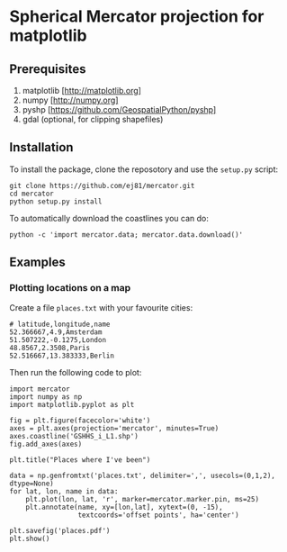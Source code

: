 # Spherical Mercator projection for matplotlib

## Prerequisites
1. matplotlib [http://matplotlib.org]
2. numpy [http://numpy.org]
3. pyshp [https://github.com/GeospatialPython/pyshp]
4. gdal (optional, for clipping shapefiles)

## Installation
To install the package, clone the reposotory and use the ```setup.py``` script:

```
git clone https://github.com/ej81/mercator.git
cd mercator
python setup.py install
```

To automatically download the coastlines you can do:
```
python -c 'import mercator.data; mercator.data.download()'
```

## Examples

### Plotting locations on a map
Create a file ```places.txt``` with your favourite cities:
```
# latitude,longitude,name
52.366667,4.9,Amsterdam
51.507222,-0.1275,London
48.8567,2.3508,Paris
52.516667,13.383333,Berlin
```
Then run the following code to plot:
```
import mercator
import numpy as np
import matplotlib.pyplot as plt

fig = plt.figure(facecolor='white')
axes = plt.axes(projection='mercator', minutes=True)
axes.coastline('GSHHS_i_L1.shp')
fig.add_axes(axes)

plt.title("Places where I've been")

data = np.genfromtxt('places.txt', delimiter=',', usecols=(0,1,2), dtype=None)
for lat, lon, name in data:
    plt.plot(lon, lat, 'r', marker=mercator.marker.pin, ms=25)
    plt.annotate(name, xy=[lon,lat], xytext=(0, -15),
                 textcoords='offset points', ha='center')

plt.savefig('places.pdf')
plt.show()
```


